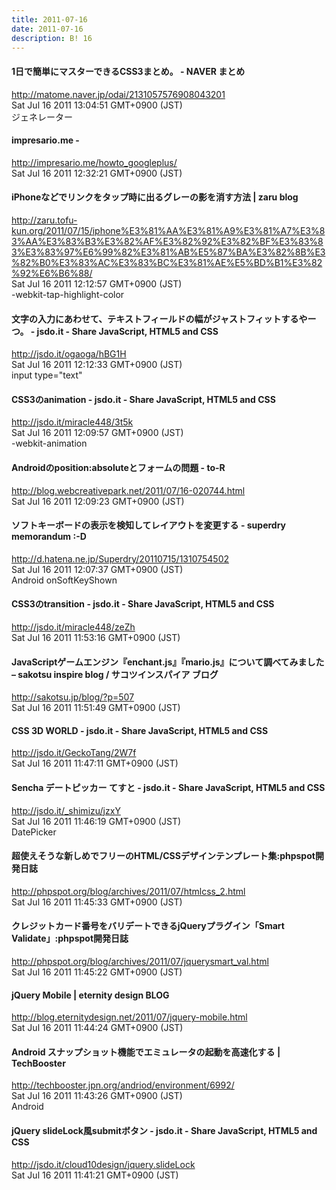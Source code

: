 ```yaml
---
title: 2011-07-16
date: 2011-07-16
description: B! 16
---
```


#### 1日で簡単にマスターできるCSS3まとめ。 - NAVER まとめ
http://matome.naver.jp/odai/2131057576908043201<br>
Sat Jul 16 2011 13:04:51 GMT+0900 (JST)<br>
ジェネレーター


#### impresario.me - 
http://impresario.me/howto_googleplus/<br>
Sat Jul 16 2011 12:32:21 GMT+0900 (JST)<br>


####   iPhoneなどでリンクをタップ時に出るグレーの影を消す方法 | zaru blog
http://zaru.tofu-kun.org/2011/07/15/iphone%E3%81%AA%E3%81%A9%E3%81%A7%E3%83%AA%E3%83%B3%E3%82%AF%E3%82%92%E3%82%BF%E3%83%83%E3%83%97%E6%99%82%E3%81%AB%E5%87%BA%E3%82%8B%E3%82%B0%E3%83%AC%E3%83%BC%E3%81%AE%E5%BD%B1%E3%82%92%E6%B6%88/<br>
Sat Jul 16 2011 12:12:57 GMT+0900 (JST)<br>
-webkit-tap-highlight-color


#### 文字の入力にあわせて、テキストフィールドの幅がジャストフィットするやーつ。 - jsdo.it - Share JavaScript, HTML5 and CSS
http://jsdo.it/ogaoga/hBG1H<br>
Sat Jul 16 2011 12:12:33 GMT+0900 (JST)<br>
input type="text"


#### CSS3のanimation - jsdo.it - Share JavaScript, HTML5 and CSS
http://jsdo.it/miracle448/3t5k<br>
Sat Jul 16 2011 12:09:57 GMT+0900 (JST)<br>
-webkit-animation


#### Androidのposition:absoluteとフォームの問題 - to-R
http://blog.webcreativepark.net/2011/07/16-020744.html<br>
Sat Jul 16 2011 12:09:23 GMT+0900 (JST)<br>


#### ソフトキーボードの表示を検知してレイアウトを変更する - superdry memorandum :-D
http://d.hatena.ne.jp/Superdry/20110715/1310754502<br>
Sat Jul 16 2011 12:07:37 GMT+0900 (JST)<br>
Android onSoftKeyShown


#### CSS3のtransition - jsdo.it - Share JavaScript, HTML5 and CSS
http://jsdo.it/miracle448/zeZh<br>
Sat Jul 16 2011 11:53:16 GMT+0900 (JST)<br>


#### JavaScriptゲームエンジン『enchant.js』『mario.js』について調べてみました – sakotsu inspire blog / サコツインスパイア ブログ
http://sakotsu.jp/blog/?p=507<br>
Sat Jul 16 2011 11:51:49 GMT+0900 (JST)<br>


#### CSS 3D WORLD - jsdo.it - Share JavaScript, HTML5 and CSS
http://jsdo.it/GeckoTang/2W7f<br>
Sat Jul 16 2011 11:47:11 GMT+0900 (JST)<br>


#### Sencha デートピッカー てすと - jsdo.it - Share JavaScript, HTML5 and CSS
http://jsdo.it/_shimizu/jzxY<br>
Sat Jul 16 2011 11:46:19 GMT+0900 (JST)<br>
DatePicker


#### 超使えそうな新しめでフリーのHTML/CSSデザインテンプレート集:phpspot開発日誌
http://phpspot.org/blog/archives/2011/07/htmlcss_2.html<br>
Sat Jul 16 2011 11:45:33 GMT+0900 (JST)<br>


#### クレジットカード番号をバリデートできるjQueryプラグイン「Smart Validate」:phpspot開発日誌
http://phpspot.org/blog/archives/2011/07/jquerysmart_val.html<br>
Sat Jul 16 2011 11:45:22 GMT+0900 (JST)<br>


#### jQuery Mobile | eternity design BLOG
http://blog.eternitydesign.net/2011/07/jquery-mobile.html<br>
Sat Jul 16 2011 11:44:24 GMT+0900 (JST)<br>


#### Android スナップショット機能でエミュレータの起動を高速化する | TechBooster
http://techbooster.jpn.org/andriod/environment/6992/<br>
Sat Jul 16 2011 11:43:26 GMT+0900 (JST)<br>
Android


#### jQuery slideLock風submitボタン - jsdo.it - Share JavaScript, HTML5 and CSS
http://jsdo.it/cloud10design/jquery.slideLock<br>
Sat Jul 16 2011 11:41:21 GMT+0900 (JST)<br>


